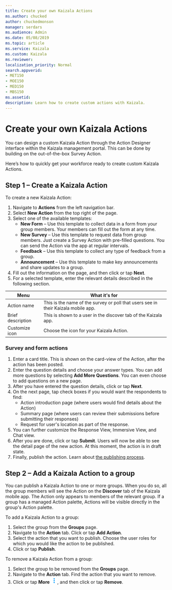 ```yaml
---
title: Create your own Kaizala Actions
ms.author: chucked
author: chuckedmonson
manager: serdars
ms.audience: Admin
ms.date: 05/08/2019
ms.topic: article
ms.service: Kaizala
ms.custom: Kaizala
ms.reviewer: 
localization_priority: Normal
search.appverid:
- MET150
- MOE150
- MED150
- MBS150
ms.assetid: 
description: Learn how to create custom actions with Kaizala.
---
```


# Create your own Kaizala Actions

You can design a custom Kaizala Action through the Action Designer interface within the Kaizala management portal. This can be done by building on the out-of-the-box Survey Action.

Here’s how to quickly get your workforce ready to create custom Kaizala Actions.

## Step 1 – Create a Kaizala Action

To create a new Kaizala Action:

1. Navigate to **Actions** from the left navigation bar.
2. Select **New Action** from the top right of the page.
3. Select one of the available templates:
   - **New Form** – Use this template to collect data in a form from your group members. Your members can fill out the form at any time.
   - **New Survey** – Use this template to request data from group members. Just create a Survey Action with pre-filled questions. You can send the Action via the app at regular intervals.
   - **Feedback** – Use this template to collect any type of feedback from a group.
   - **Announcement** – Use this template to make key announcements and share updates to a group.
4. Fill out the information on the page, and then click or tap **Next**.
5. For a selected template, enter the relevant details described in the following section.

|Menu     |What it's for  |
|---------|---------|
|Action name        |This is the name of the survey or poll that users see in their Kaizala mobile app.  |
|Brief description  |This is shown to a user in the discover tab of the Kaizala app.  |
|Customize icon     |Choose the icon for your Kaizala Action.   |

### Survey and form actions

1. Enter a card title. This is shown on the card-view of the Action, after the action has been posted.
2. Enter the question details and choose your answer types. You can add more questions by selecting **Add More Questions**. You can even choose to add questions on a new page.
3. After you have entered the question details, click or tap **Next**.
4. On the next page, tap check boxes if you would want the respondents to find:
   - Action introduction page (where users would find details about the Action)
   - Summary page (where users can review their submissions before submitting their responses)
   - Request for user's location as part of the response.
5. You can further customize the Response View, Immersive View, and Chat view.
6. After you are done, click or tap **Submit**. Users will now be able to see the detail page of the new action. At this moment, the action is in draft state.
7. Finally, publish the action. Learn about [the publishing process](https://docs.microsoft.com/kaizala/actions/publish#steps-to-publish-an-action).

## Step 2 – Add a Kaizala Action to a group

You can publish a Kaizala Action to one or more groups. When you do so, all the group members will see the Action on the **Discover** tab of the Kaizala mobile app. The Action only appears to members of the relevant group. If a group has a managed Action palette, Actions will be visible directly in the group's Action palette.

To add a Kaizala Action to a group:

1. Select the group from the **Groups** page.
2. Navigate to the **Action** tab. Click or tap **Add Action**.
3. Select the action that you want to publish. Choose the user roles for which you would like the action to be published.
4. Click or tap **Publish**.

To remove a Kaizala Action from a group:

1. Select the group to be removed from the **Groups** page.
2. Navigate to the **Action** tab. Find the action that you want to remove.
3. Click or tap **More** ![Screenshot of More icon](media/more-icon.png), and then click or tap **Remove**.
